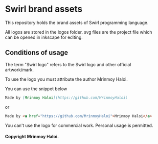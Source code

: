# Swirl brand assets
This repository holds the brand assets of Swirl programming language.

All logos are stored in the logos folder. svg files are the project file which can be opened in inkscape for editing.


## Conditions of usage
The term "Swirl logo" refers to the Swirl logo and other official artwork/mark.

To use the logo you must attribute the author Mrinmoy Haloi. 

You can use the snippet below
```markdown
Made by [Mrinmoy Haloi](https://github.com/MrinmoyHaloi)
```
or 
```html
Made by <a href="https://github.com/MrinmoyHaloi">Mrinmoy Haloi</a>
```
You can't use the logo for commercial work. Personal usage is permitted.

#### Copyright Mrinmoy Haloi.

